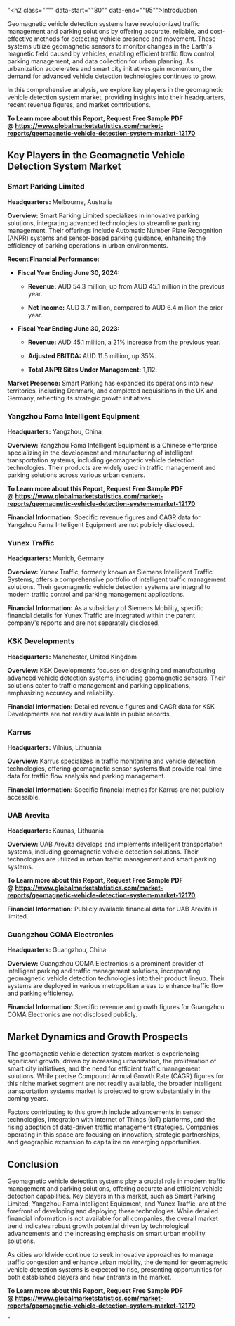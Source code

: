 "<h2 class="""" data-start=""80"" data-end=""95"">Introduction</h2>
<p class="""" data-start=""97"" data-end=""254""><span class=""relative -mx-px my-[-0.2rem] rounded px-px py-[0.2rem]"">Geomagnetic vehicle detection systems have revolutionized traffic management and parking solutions by offering accurate, reliable, and cost-effective methods for detecting vehicle presence and movement.</span> <span class=""relative -mx-px my-[-0.2rem] rounded px-px py-[0.2rem]"">These systems utilize geomagnetic sensors to monitor changes in the Earth's magnetic field caused by vehicles, enabling efficient traffic flow control, parking management, and data collection for urban planning.</span> <span class=""relative -mx-px my-[-0.2rem] rounded px-px py-[0.2rem]"">As urbanization accelerates and smart city initiatives gain momentum, the demand for advanced vehicle detection technologies continues to grow.</span></p>
<p class="""" data-start=""256"" data-end=""337""><span class=""relative -mx-px my-[-0.2rem] rounded px-px py-[0.2rem]"">In this comprehensive analysis, we explore key players in the geomagnetic vehicle detection system market, providing insights into their headquarters, recent revenue figures, and market contributions.</span></p>
<p class="""" data-start=""256"" data-end=""337""><strong>To Learn more about this Report, Request Free Sample PDF @&nbsp;<a href=""https://www.globalmarketstatistics.com/market-reports/geomagnetic-vehicle-detection-system-market-12170"">https://www.globalmarketstatistics.com/market-reports/geomagnetic-vehicle-detection-system-market-12170</a></strong></p>
<h2 class="""" data-start=""339"" data-end=""404"">Key Players in the Geomagnetic Vehicle Detection System Market</h2>
<h3 class="""" data-start=""406"" data-end=""431"">Smart Parking Limited</h3>
<p class="""" data-start=""433"" data-end=""532""><strong data-start=""433"" data-end=""450"">Headquarters:</strong> <span class=""relative -mx-px my-[-0.2rem] rounded px-px py-[0.2rem]"">Melbourne, Australia</span></p>
<p class="""" data-start=""534"" data-end=""669""><strong data-start=""534"" data-end=""547"">Overview:</strong> <span class=""relative -mx-px my-[-0.2rem] rounded px-px py-[0.2rem]"">Smart Parking Limited specializes in innovative parking solutions, integrating advanced technologies to streamline parking management.</span> <span class=""relative -mx-px my-[-0.2rem] rounded px-px py-[0.2rem]"">Their offerings include Automatic Number Plate Recognition (ANPR) systems and sensor-based parking guidance, enhancing the efficiency of parking operations in urban environments.</span></p>
<p class="""" data-start=""671"" data-end=""704""><strong data-start=""671"" data-end=""704"">Recent Financial Performance:</strong></p>
<ul data-start=""706"" data-end=""1418"">
<li class="""" data-start=""706"" data-end=""994"">
<p class="""" data-start=""708"" data-end=""745""><strong data-start=""708"" data-end=""745"">Fiscal Year Ending June 30, 2024:</strong></p>
<ul data-start=""748"" data-end=""994"">
<li class="""" data-start=""748"" data-end=""848"">
<p class="""" data-start=""750"" data-end=""848""><strong data-start=""750"" data-end=""762"">Revenue:</strong> <span class=""relative -mx-px my-[-0.2rem] rounded px-px py-[0.2rem]"">AUD 54.3 million, up from AUD 45.1 million in the previous year.</span></p>
</li>
<li class="""" data-start=""851"" data-end=""994"">
<p class="""" data-start=""853"" data-end=""994""><strong data-start=""853"" data-end=""868"">Net Income:</strong> <span class=""relative -mx-px my-[-0.2rem] rounded px-px py-[0.2rem]"">AUD 3.7 million, compared to AUD 6.4 million the prior year.</span></p>
</li>
</ul>
</li>
<li class="""" data-start=""996"" data-end=""1418"">
<p class="""" data-start=""998"" data-end=""1035""><strong data-start=""998"" data-end=""1035"">Fiscal Year Ending June 30, 2023:</strong></p>
<ul data-start=""1038"" data-end=""1418"">
<li class="""" data-start=""1038"" data-end=""1178"">
<p class="""" data-start=""1040"" data-end=""1178""><strong data-start=""1040"" data-end=""1052"">Revenue:</strong> <span class=""relative -mx-px my-[-0.2rem] rounded px-px py-[0.2rem]"">AUD 45.1 million, a 21% increase from the previous year.</span></p>
</li>
<li class="""" data-start=""1181"" data-end=""1289"">
<p class="""" data-start=""1183"" data-end=""1289""><strong data-start=""1183"" data-end=""1203"">Adjusted EBITDA:</strong> <span class=""relative -mx-px my-[-0.2rem] rounded px-px py-[0.2rem]"">AUD 11.5 million, up 35%.</span></p>
</li>
<li class="""" data-start=""1292"" data-end=""1418"">
<p class="""" data-start=""1294"" data-end=""1418""><strong data-start=""1294"" data-end=""1332"">Total ANPR Sites Under Management:</strong> <span class=""relative -mx-px my-[-0.2rem] rounded px-px py-[0.2rem]"">1,112.</span></p>
</li>
</ul>
</li>
</ul>
<p class="""" data-start=""1420"" data-end=""1566""><strong data-start=""1420"" data-end=""1440"">Market Presence:</strong> <span class=""relative -mx-px my-[-0.2rem] rounded px-px py-[0.2rem]"">Smart Parking has expanded its operations into new territories, including Denmark, and completed acquisitions in the UK and Germany, reflecting its strategic growth initiatives.</span>&nbsp;</p>
<h3 class="""" data-start=""1568"" data-end=""1607"">Yangzhou Fama Intelligent Equipment</h3>
<p class="""" data-start=""1609"" data-end=""1712""><strong data-start=""1609"" data-end=""1626"">Headquarters:</strong> <span class=""relative -mx-px my-[-0.2rem] rounded px-px py-[0.2rem]"">Yangzhou, China</span></p>
<p class="""" data-start=""1714"" data-end=""1853""><strong data-start=""1714"" data-end=""1727"">Overview:</strong> <span class=""relative -mx-px my-[-0.2rem] rounded px-px py-[0.2rem]"">Yangzhou Fama Intelligent Equipment is a Chinese enterprise specializing in the development and manufacturing of intelligent transportation systems, including geomagnetic vehicle detection technologies.</span> <span class=""relative -mx-px my-[-0.2rem] rounded px-px py-[0.2rem]"">Their products are widely used in traffic management and parking solutions across various urban centers.</span></p>
<p class="""" data-start=""1714"" data-end=""1853""><strong>To Learn more about this Report, Request Free Sample PDF @&nbsp;<a href=""https://www.globalmarketstatistics.com/market-reports/geomagnetic-vehicle-detection-system-market-12170"">https://www.globalmarketstatistics.com/market-reports/geomagnetic-vehicle-detection-system-market-12170</a></strong></p>
<p class="""" data-start=""1855"" data-end=""1967""><strong data-start=""1855"" data-end=""1881"">Financial Information:</strong> <span class=""relative -mx-px my-[-0.2rem] rounded px-px py-[0.2rem]"">Specific revenue figures and CAGR data for Yangzhou Fama Intelligent Equipment are not publicly disclosed.</span></p>
<h3 class="""" data-start=""1969"" data-end=""1986"">Yunex Traffic</h3>
<p class="""" data-start=""1988"" data-end=""2091""><strong data-start=""1988"" data-end=""2005"">Headquarters:</strong> <span class=""relative -mx-px my-[-0.2rem] rounded px-px py-[0.2rem]"">Munich, Germany</span></p>
<p class="""" data-start=""2093"" data-end=""2232""><strong data-start=""2093"" data-end=""2106"">Overview:</strong> <span class=""relative -mx-px my-[-0.2rem] rounded px-px py-[0.2rem]"">Yunex Traffic, formerly known as Siemens Intelligent Traffic Systems, offers a comprehensive portfolio of intelligent traffic management solutions.</span> <span class=""relative -mx-px my-[-0.2rem] rounded px-px py-[0.2rem]"">Their geomagnetic vehicle detection systems are integral to modern traffic control and parking management applications.</span></p>
<p class="""" data-start=""2234"" data-end=""2346""><strong data-start=""2234"" data-end=""2260"">Financial Information:</strong> <span class=""relative -mx-px my-[-0.2rem] rounded px-px py-[0.2rem]"">As a subsidiary of Siemens Mobility, specific financial details for Yunex Traffic are integrated within the parent company's reports and are not separately disclosed.</span></p>
<h3 class="""" data-start=""2348"" data-end=""2368"">KSK Developments</h3>
<p class="""" data-start=""2370"" data-end=""2473""><strong data-start=""2370"" data-end=""2387"">Headquarters:</strong> <span class=""relative -mx-px my-[-0.2rem] rounded px-px py-[0.2rem]"">Manchester, United Kingdom</span></p>
<p class="""" data-start=""2475"" data-end=""2614""><strong data-start=""2475"" data-end=""2488"">Overview:</strong> <span class=""relative -mx-px my-[-0.2rem] rounded px-px py-[0.2rem]"">KSK Developments focuses on designing and manufacturing advanced vehicle detection systems, including geomagnetic sensors.</span> <span class=""relative -mx-px my-[-0.2rem] rounded px-px py-[0.2rem]"">Their solutions cater to traffic management and parking applications, emphasizing accuracy and reliability.</span></p>
<p class="""" data-start=""2616"" data-end=""2728""><strong data-start=""2616"" data-end=""2642"">Financial Information:</strong> <span class=""relative -mx-px my-[-0.2rem] rounded px-px py-[0.2rem]"">Detailed revenue figures and CAGR data for KSK Developments are not readily available in public records.</span></p>
<h3 class="""" data-start=""2730"" data-end=""2740"">Karrus</h3>
<p class="""" data-start=""2742"" data-end=""2845""><strong data-start=""2742"" data-end=""2759"">Headquarters:</strong> <span class=""relative -mx-px my-[-0.2rem] rounded px-px py-[0.2rem]"">Vilnius, Lithuania</span></p>
<p class="""" data-start=""2847"" data-end=""2946""><strong data-start=""2847"" data-end=""2860"">Overview:</strong> <span class=""relative -mx-px my-[-0.2rem] rounded px-px py-[0.2rem]"">Karrus specializes in traffic monitoring and vehicle detection technologies, offering geomagnetic sensor systems that provide real-time data for traffic flow analysis and parking management.</span></p>
<p class="""" data-start=""2948"" data-end=""3060""><strong data-start=""2948"" data-end=""2974"">Financial Information:</strong> <span class=""relative -mx-px my-[-0.2rem] rounded px-px py-[0.2rem]"">Specific financial metrics for Karrus are not publicly accessible.</span></p>
<h3 class="""" data-start=""3062"" data-end=""3077"">UAB Arevita</h3>
<p class="""" data-start=""3079"" data-end=""3182""><strong data-start=""3079"" data-end=""3096"">Headquarters:</strong> <span class=""relative -mx-px my-[-0.2rem] rounded px-px py-[0.2rem]"">Kaunas, Lithuania</span></p>
<p class="""" data-start=""3184"" data-end=""3323""><strong data-start=""3184"" data-end=""3197"">Overview:</strong> <span class=""relative -mx-px my-[-0.2rem] rounded px-px py-[0.2rem]"">UAB Arevita develops and implements intelligent transportation systems, including geomagnetic vehicle detection solutions.</span> <span class=""relative -mx-px my-[-0.2rem] rounded px-px py-[0.2rem]"">Their technologies are utilized in urban traffic management and smart parking systems.</span></p>
<p class="""" data-start=""3184"" data-end=""3323""><strong>To Learn more about this Report, Request Free Sample PDF @&nbsp;<a href=""https://www.globalmarketstatistics.com/market-reports/geomagnetic-vehicle-detection-system-market-12170"">https://www.globalmarketstatistics.com/market-reports/geomagnetic-vehicle-detection-system-market-12170</a></strong></p>
<p class="""" data-start=""3325"" data-end=""3437""><strong data-start=""3325"" data-end=""3351"">Financial Information:</strong> <span class=""relative -mx-px my-[-0.2rem] rounded px-px py-[0.2rem]"">Publicly available financial data for UAB Arevita is limited.</span></p>
<h3 class="""" data-start=""3439"" data-end=""3469"">Guangzhou COMA Electronics</h3>
<p class="""" data-start=""3471"" data-end=""3574""><strong data-start=""3471"" data-end=""3488"">Headquarters:</strong> <span class=""relative -mx-px my-[-0.2rem] rounded px-px py-[0.2rem]"">Guangzhou, China</span></p>
<p class="""" data-start=""3576"" data-end=""3715""><strong data-start=""3576"" data-end=""3589"">Overview:</strong> <span class=""relative -mx-px my-[-0.2rem] rounded px-px py-[0.2rem]"">Guangzhou COMA Electronics is a prominent provider of intelligent parking and traffic management solutions, incorporating geomagnetic vehicle detection technologies into their product lineup.</span> <span class=""relative -mx-px my-[-0.2rem] rounded px-px py-[0.2rem]"">Their systems are deployed in various metropolitan areas to enhance traffic flow and parking efficiency.</span></p>
<p class="""" data-start=""3717"" data-end=""3829""><strong data-start=""3717"" data-end=""3743"">Financial Information:</strong> <span class=""relative -mx-px my-[-0.2rem] rounded px-px py-[0.2rem]"">Specific revenue and growth figures for Guangzhou COMA Electronics are not disclosed publicly.</span></p>
<h2 class="""" data-start=""3831"" data-end=""3870"">Market Dynamics and Growth Prospects</h2>
<p class="""" data-start=""3872"" data-end=""3997""><span class=""relative -mx-px my-[-0.2rem] rounded px-px py-[0.2rem]"">The geomagnetic vehicle detection system market is experiencing significant growth, driven by increasing urbanization, the proliferation of smart city initiatives, and the need for efficient traffic management solutions.</span> <span class=""relative -mx-px my-[-0.2rem] rounded px-px py-[0.2rem]"">While precise Compound Annual Growth Rate (CAGR) figures for this niche market segment are not readily available, the broader intelligent transportation systems market is projected to grow substantially in the coming years.</span></p>
<p class="""" data-start=""3999"" data-end=""4124""><span class=""relative -mx-px my-[-0.2rem] rounded px-px py-[0.2rem]"">Factors contributing to this growth include advancements in sensor technologies, integration with Internet of Things (IoT) platforms, and the rising adoption of data-driven traffic management strategies.</span> <span class=""relative -mx-px my-[-0.2rem] rounded px-px py-[0.2rem]"">Companies operating in this space are focusing on innovation, strategic partnerships, and geographic expansion to capitalize on emerging opportunities.</span></p>
<h2 class="""" data-start=""4126"" data-end=""4139"">Conclusion</h2>
<p class="""" data-start=""4141"" data-end=""4306""><span class=""relative -mx-px my-[-0.2rem] rounded px-px py-[0.2rem]"">Geomagnetic vehicle detection systems play a crucial role in modern traffic management and parking solutions, offering accurate and efficient vehicle detection capabilities.</span> <span class=""relative -mx-px my-[-0.2rem] rounded px-px py-[0.2rem]"">Key players in this market, such as Smart Parking Limited, Yangzhou Fama Intelligent Equipment, and Yunex Traffic, are at the forefront of developing and deploying these technologies.</span> <span class=""relative -mx-px my-[-0.2rem] rounded px-px py-[0.2rem]"">While detailed financial information is not available for all companies, the overall market trend indicates robust growth potential driven by technological advancements and the increasing emphasis on smart urban mobility solutions.</span></p>
<p class="""" data-start=""4308"" data-end=""4583"">As cities worldwide continue to seek innovative approaches to manage traffic congestion and enhance urban mobility, the demand for geomagnetic vehicle detection systems is expected to rise, presenting opportunities for both established players and new entrants in the market.</p>
<p class="""" data-start=""4308"" data-end=""4583""><strong>To Learn more about this Report, Request Free Sample PDF @&nbsp;<a href=""https://www.globalmarketstatistics.com/market-reports/geomagnetic-vehicle-detection-system-market-12170"">https://www.globalmarketstatistics.com/market-reports/geomagnetic-vehicle-detection-system-market-12170</a></strong></p>"
